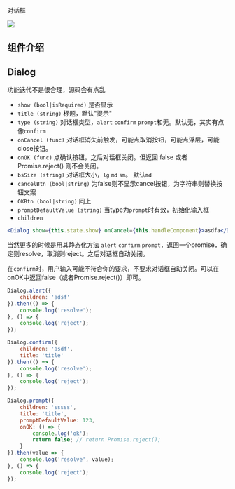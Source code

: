 对话框

![](http://7xlnio.com1.z0.glb.clouddn.com/16-7-31/64502931.jpg)

## 组件介绍

## Dialog

功能迭代不是很合理，源码会有点乱

- `show (bool|isRequired)` 是否显示
- `title (string)` 标题，默认"提示"
- `type (string)` 对话框类型，`alert` `confirm` `prompt`和无。默认无，其实有点像`confirm`
- `onCancel (func)` 对话框消失前触发，可能点取消按钮，可能点浮层，可能close按钮。
- `onOK (func)` 点确认按钮，之后对话框关闭。但返回 false 或者 Promise.reject() 则不会关闭。
- `bsSize (string)` 对话框大小，`lg` `md` `sm`。 默认`md`
- `cancelBtn (bool|string)` 为false则不显示cancel按钮，为字符串则替换按钮文案
- `OKBtn (bool|string)` 同上
- `promptDefaultValue (string)` 当type为`prompt`时有效，初始化输入框
- `children`

```jsx
<Dialog show={this.state.show} onCancel={this.handleComponent}>asdfa</Dialog>
```

当然更多的时候是用其静态化方法 `alert` `confirm` `prompt`，返回一个promise，确定则resolve，取消则reject。之后对话框自动关闭。

在`confirm`时，用户输入可能不符合你的要求，不要求对话框自动关闭。可以在onOK中返回false（或者Promise.reject()）即可。

```jsx
Dialog.alert({
    children: 'adsf'
}).then(() => {
    console.log('resolve');
}, () => {
    console.log('reject');
});

Dialog.confirm({
    children: 'asdf',
    title: 'title'
}).then(() => {
    console.log('resolve');
}, () => {
    console.log('reject');
});

Dialog.prompt({
    children: 'sssss',
    title: 'title',
    promptDefaultValue: 123,
    onOK: () => {
        console.log('ok');
        return false; // return Promise.reject();
    }
}).then(value => {
    console.log('resolve', value);
}, () => {
    console.log('reject');
});
```

